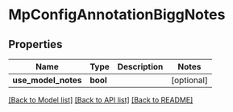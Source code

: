 # MpConfigAnnotationBiggNotes

## Properties
Name | Type | Description | Notes
------------ | ------------- | ------------- | -------------
**use_model_notes** | **bool** |  | [optional] 

[[Back to Model list]](../README.md#documentation-for-models) [[Back to API list]](../README.md#documentation-for-api-endpoints) [[Back to README]](../README.md)

